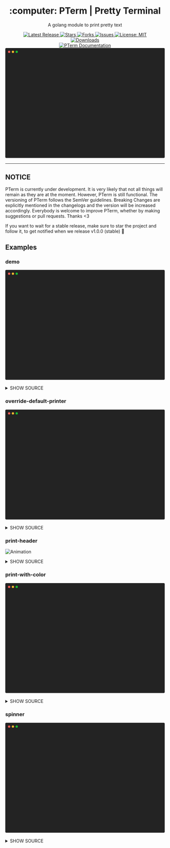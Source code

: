 <!--suppress HtmlDeprecatedAttribute -->

<h1 align="center">:computer: PTerm | Pretty Terminal</h1>
<p align="center">A golang module to print pretty text</p>

<p align="center">

<a href="https://github.com/pterm/pterm/releases">
<img src="https://img.shields.io/github/v/release/pterm/pterm?style=flat-square" alt="Latest Release">
</a>

<a href="https://github.com/pterm/pterm/stargazers">
<img src="https://img.shields.io/github/stars/pterm/pterm.svg?style=flat-square" alt="Stars">
</a>

<a href="https://github.com/pterm/pterm/fork">
<img src="https://img.shields.io/github/forks/pterm/pterm.svg?style=flat-square" alt="Forks">
</a>

<a href="https://github.com/pterm/pterm/issues">
<img src="https://img.shields.io/github/issues/pterm/pterm.svg?style=flat-square" alt="Issues">
</a>

<a href="https://opensource.org/licenses/MIT">
<img src="https://img.shields.io/badge/License-MIT-yellow.svg?style=flat-square" alt="License: MIT">
</a>

<br/>

<a href="https://github.com/dops-cli/dops/releases">
<img src="https://img.shields.io/badge/platform-windows%20%7C%20macos%20%7C%20linux-informational?style=for-the-badge" alt="Downloads">
</a>

<br/>

<a href="https://pkg.go.dev/github.com/pterm/pterm">
<img src="https://pkg.go.dev/badge/github.com/pterm/pterm" alt="PTerm Documentation"/>
</a>

<a href="https://github.com/pterm/pterm/">
<img src="https://raw.githubusercontent.com/pterm/pterm/master/_examples/demo/animation.svg" alt="Dops">
</a>

</p>

---

## NOTICE

PTerm is currently under development. It is very likely that not all things will remain as they are at the moment. However, PTerm is still functional. The versioning of PTerm follows the SemVer guidelines. Breaking Changes are explicitly mentioned in the changelogs and the version will be increased accordingly. Everybody is welcome to improve PTerm, whether by making suggestions or pull requests. Thanks <3

If you want to wait for a stable release, make sure to star the project and follow it, to get notified when we release v1.0.0 (stable) :rocket:


## Examples

<!-- examples:start -->
### demo

![Animation](https://raw.githubusercontent.com/pterm/pterm/master/_examples/demo/animation.svg)

<details>

<summary>SHOW SOURCE</summary>

```go
package main

import (
	"time"

	"github.com/pterm/pterm"
)

func main() {
	pterm.PrintHeader("You can do many things with PTerm")

	time.Sleep(time.Second * 3)

	pterm.Println(pterm.Cyan("Like this header above!"))

	time.Sleep(time.Second * 2)

	clear()

	pterm.PrintSuccess("You can print success messages!")

	time.Sleep(time.Second * 2)

	pterm.PrintInfo("Or infos!")

	time.Sleep(time.Second)

	pterm.PrintError("Or errors!")

	time.Sleep(time.Second)

	pterm.PrintWarning("Or warnings!")

	time.Sleep(time.Second)

	pterm.PrintDescription("Even descriptions can be printed...")

	time.Sleep(time.Second * 2)

	customPrefixPrinter := pterm.PrefixPrinter{
		Prefix: pterm.Prefix{
			Text:  "CUSTOM",
			Style: []pterm.Color{pterm.FgLightRed, pterm.BgBlue},
		},
	}

	customPrefixPrinter.Println("Or a custom PrefixPrinter can be crafted :)")

	time.Sleep(time.Second * 2)

	pterm.Warning.WithScope("custom-scope").Println("PrefixPrinters also support scopes!")

	time.Sleep(time.Second * 4)

	clear()

	pterm.PrintHeader("Everything can be customized!")

	time.Sleep(time.Second * 2)

	headerStyles := []pterm.Style{
		{pterm.BgGreen},
		{pterm.BgWhite},
		{pterm.BgRed},
		{pterm.BgBlue},
		{pterm.BgYellow},
		{pterm.BgLightMagenta},
	}

	for _, style := range headerStyles {
		clear()
		pterm.HeaderPrinter{
			BackgroundStyle: style,
			TextStyle:       pterm.Style{pterm.FgLightWhite},
			Margin:          5,
		}.Println("Everything can be customized")
		time.Sleep(time.Second / 2)
	}

	for i := 0; i < 10; i++ {
		clear()
		style := headerStyles[len(headerStyles)-1]
		pterm.HeaderPrinter{
			BackgroundStyle: style,
			TextStyle:       pterm.Style{pterm.FgLightWhite},
			Margin:          5 + i,
		}.Println("Everything can be customized")
		time.Sleep(time.Millisecond * 100)
	}

	for i := 0; i < 15; i++ {
		clear()
		style := headerStyles[len(headerStyles)-1]
		pterm.HeaderPrinter{
			BackgroundStyle: style,
			TextStyle:       pterm.Style{pterm.FgLightWhite},
			Margin:          15 - i,
		}.Println("Everything can be customized")
		time.Sleep(time.Millisecond * 100)
	}
}

func clear() {
	print("\033[H\033[2J")
}

```

</details>

### override-default-printer

![Animation](https://raw.githubusercontent.com/pterm/pterm/master/_examples/override-default-printer/animation.svg)

<details>

<summary>SHOW SOURCE</summary>

```go
package main

import "github.com/pterm/pterm"

func main() {
	pterm.Error.Println("This is the default Error")

	pterm.Error.Prefix = pterm.Prefix{
		Text:  "OVERRIDE",
		Style: pterm.Style{pterm.BgCyan, pterm.FgRed},
	}

	pterm.Error.Println("This is the default Error after the prefix was overridden")
}

```

</details>

### print-header

![Animation](https://raw.githubusercontent.com/pterm/pterm/master/_examples/print-header/animation.svg)

<details>

<summary>SHOW SOURCE</summary>

```go
package main

import (
	"time"

	"github.com/pterm/pterm"
)

func main() {
	tick := time.Tick(time.Second * 2)

	// Print with the default HeaderPrinter
	pterm.PrintHeader("This is the default header style")

	<-tick // Wait

	// Print a custom header
	pterm.Header.WithFullWidth().WithTextStyle(pterm.FgDarkGray).WithBackgroundStyle(pterm.BgLightMagenta).Println("Hello, World!")

	<-tick // Wait

	// Create a custom HeaderPrinter
	customHeaderPrinter := pterm.HeaderPrinter{
		TextStyle:       pterm.Style{pterm.FgLightRed},
		BackgroundStyle: pterm.Style{pterm.BgGreen},
		Margin:          15,
	}
	// Use custom Header printer
	customHeaderPrinter.Println("This is a custom header.")
}

```

</details>

### print-with-color

![Animation](https://raw.githubusercontent.com/pterm/pterm/master/_examples/print-with-color/animation.svg)

<details>

<summary>SHOW SOURCE</summary>

```go
package main

import "github.com/pterm/pterm"

func main() {
	// Simple Println with different colored words.
	pterm.Println(pterm.Red("Hello, ") + pterm.Green("World") + pterm.Cyan("!"))
}

```

</details>

### spinner

![Animation](https://raw.githubusercontent.com/pterm/pterm/master/_examples/spinner/animation.svg)

<details>

<summary>SHOW SOURCE</summary>

```go
package main

import (
	"time"

	"github.com/pterm/pterm"
)

func main() {
	spinnerSuccess := pterm.DefaultSpinner.Start("Doing something important... (will succeed)")

	time.Sleep(time.Second * 3) // Simulate 3 seconds of processing something

	spinnerSuccess.Success()

	spinnerWarning := pterm.DefaultSpinner.Start("Doing something important... (will warn)")

	time.Sleep(time.Second * 3) // Simulate 3 seconds of processing something

	spinnerWarning.Warning()

	spinnerFail := pterm.DefaultSpinner.Start("Doing something important... (will fail)")

	time.Sleep(time.Second * 3) // Simulate 3 seconds of processing something

	spinnerFail.Fail()

	spinnerLiveText := pterm.DefaultSpinner.Start("Doing a lot of stuff...")

	time.Sleep(time.Second * 2)

	spinnerLiveText.UpdateText("It's really much")

	time.Sleep(time.Second * 2)

	spinnerLiveText.UpdateText("We're nearly done!")

	time.Sleep(time.Second * 2)

	spinnerLiveText.Success("Finally!")
}

```

</details>

<!-- examples:end -->










































